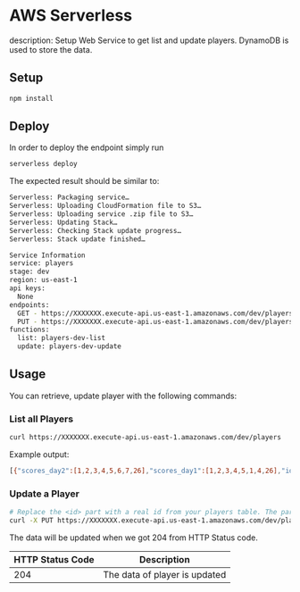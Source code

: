 
# AWS Serverless

description: Setup Web Service to get list and update players. DynamoDB is used to store the data. 


## Setup

```bash
npm install
```

## Deploy

In order to deploy the endpoint simply run

```bash
serverless deploy
```

The expected result should be similar to:

```bash
Serverless: Packaging service…
Serverless: Uploading CloudFormation file to S3…
Serverless: Uploading service .zip file to S3…
Serverless: Updating Stack…
Serverless: Checking Stack update progress…
Serverless: Stack update finished…

Service Information
service: players
stage: dev
region: us-east-1
api keys:
  None
endpoints:
  GET - https://XXXXXXX.execute-api.us-east-1.amazonaws.com/dev/players
  PUT - https://XXXXXXX.execute-api.us-east-1.amazonaws.com/dev/players/{id}
functions:
  list: players-dev-list
  update: players-dev-update
```

## Usage

You can retrieve, update player with the following commands:


### List all Players

```bash
curl https://XXXXXXX.execute-api.us-east-1.amazonaws.com/dev/players
```

Example output:
```bash
[{"scores_day2":[1,2,3,4,5,6,7,26],"scores_day1":[1,2,3,4,5,1,4,26],"id":"0dd775b0-93b4-11e7-a5d0-ed9001309ef9","name":"Test player","retired":false}]%
```


### Update a Player

```bash
# Replace the <id> part with a real id from your players table. The parameters must use: name, scores_day1, scores_day2, retired
curl -X PUT https://XXXXXXX.execute-api.us-east-1.amazonaws.com/dev/players/<id> --data '{"scores_day1":[1,2,3,4,5,6,7,8,9,0,1,2,3,4,5,6,7,8],"name":"test","retired":false,"scores_day2":[1,2,3,4,5,6,7,8,9,0,1,2,3,4,5,6,7,8] }'
```

The data will be updated when we got 204 from HTTP Status code.

|HTTP Status Code| Description                  |
|----------------|------------------------------|
|204             |The data of player is updated |

```

